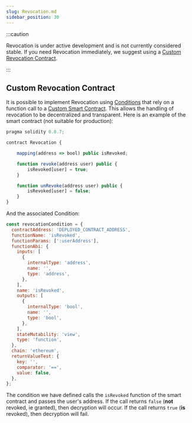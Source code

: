 ```yaml
---
slug: Revocation.md
sidebar_position: 30
---
```


:::caution

Revocation is under active development and is not currently considered stable.
If you need Revocation immediately, we suggest using a [Custom Revocation Contract](#custom-revocation-contract).

:::

## Custom Revocation Contract

It is possible to implement Revocation using [Conditions](Conditions.md) that rely on a function call to a [Custom Smart Contract](Conditions.md#function-call-of-non-standard-contract).
This allows the handling of revocation to be decentralized and transparent.
Here is an example of the smart contract (not suitable for production):

```js
pragma solidity 0.8.7;

contract Revocation {

    mapping(address => bool) public isRevoked;

    function revoke(address user) public {
        isRevoked[user] = true;
    }

    function unRevoke(address user) public {
        isRevoked[user] = false;
    }
}
```

And the associated Condition:

```js
const revocationCondition = {
  contractAddress: 'DEPLOYED_CONTRACT_ADDRESS',
  functionName: 'isRevoked',
  functionParams: [':userAddress'],
  functionAbi: {
    inputs: [
      {
        internalType: 'address',
        name: '',
        type: 'address',
      },
    ],
    name: 'isRevoked',
    outputs: [
      {
        internalType: 'bool',
        name: '',
        type: 'bool',
      },
    ],
    stateMutability: 'view',
    type: 'function',
  },
  chain: 'ethereum',
  returnValueTest: {
    key: '',
    comparator: '==',
    value: false,
  },
};
```

The condition we have defined calls the `isRevoked` function of the smart contract and passes the user's address.
If the call returns `false` (**not** revoked, ie granted), then decryption will occur.
If the call returns `true` (**is** revoked), then decryption will fail.
